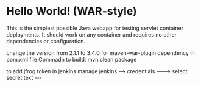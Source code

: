 Hello World! (WAR-style)
===============

This is the simplest possible Java webapp for testing servlet container deployments.  It should work on any container and requires no other dependencies or configuration.


change the version from 2.1.1 to 3.4.0 for maven-war-plugin dependency in pom.xml file
Commadn to build:
mvn clean package

to add jfrog token in jenkins manage jenkins --> credentials ---> select secret text ---
